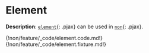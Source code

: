# Element

__Description__: [`element`](./../element/general.md){: .pjax} can be used in [`non`](./../non/general.md){: .pjax}.

{!non/feature/_code/element.code.md!}
{!non/feature/_code/element.fixture.md!}

<div class="end"></div>

